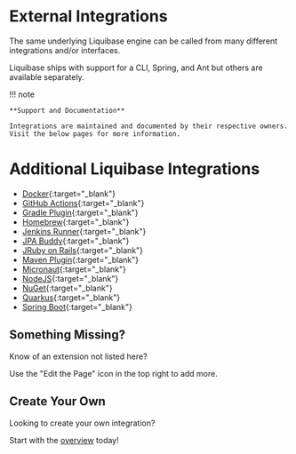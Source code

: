 # External Integrations

The same underlying Liquibase engine can be called from many different integrations and/or interfaces.

Liquibase ships with support for a CLI, Spring, and Ant but others are available separately.

!!! note

    **Support and Documentation**
    
    Integrations are maintained and documented by their respective owners. Visit the below pages for more information.

# Additional Liquibase Integrations

- [Docker](https://hub.docker.com/r/liquibase/liquibase){:target="_blank"}
- [GitHub Actions](https://github.com/liquibase-github-actions){:target="_blank"}
- [Gradle Plugin](https://github.com/liquibase/liquibase-gradle-plugin){:target="_blank"}
- [Homebrew](https://formulae.brew.sh/formula/liquibase){:target="_blank"}
- [Jenkins Runner](https://plugins.jenkins.io/liquibase-runner/){:target="_blank"}
- [JPA Buddy](https://www.jpa-buddy.com/documentation/database-versioning/#liquibase-support){:target="_blank"}
- [JRuby on Rails](https://github.com/redbeard/liquibase-rails){:target="_blank"}                                           
- [Maven Plugin](https://docs.liquibase.com/tools-integrations/maven/home.html){:target="_blank"}                                    
- [Micronaut](https://micronaut-projects.github.io/micronaut-liquibase/latest/guide/){:target="_blank"}
- [NodeJS](https://www.npmjs.com/package/liquibase){:target="_blank"}
- [NuGet](https://www.nuget.org/packages/Liquibase.Cli){:target="_blank"}
- [Quarkus](https://quarkus.io/guides/liquibase){:target="_blank"}
- [Spring Boot](https://docs.spring.io/spring-boot/docs/current/reference/html/howto.html#howto.data-initialization.migration-tool.liquibase){:target="_blank"}

## Something Missing?

Know of an extension not listed here?

Use the "Edit the Page" icon in the top right to add more.

## Create Your Own

Looking to create your own integration?

Start with the [overview](../integrations-overview/index.md) today!